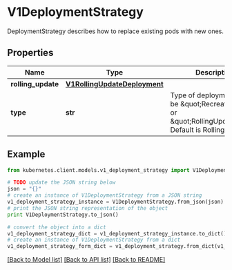 # V1DeploymentStrategy

DeploymentStrategy describes how to replace existing pods with new ones.

## Properties
Name | Type | Description | Notes
------------ | ------------- | ------------- | -------------
**rolling_update** | [**V1RollingUpdateDeployment**](V1RollingUpdateDeployment.md) |  | [optional] 
**type** | **str** | Type of deployment. Can be \&quot;Recreate\&quot; or \&quot;RollingUpdate\&quot;. Default is RollingUpdate. | [optional] 

## Example

```python
from kubernetes.client.models.v1_deployment_strategy import V1DeploymentStrategy

# TODO update the JSON string below
json = "{}"
# create an instance of V1DeploymentStrategy from a JSON string
v1_deployment_strategy_instance = V1DeploymentStrategy.from_json(json)
# print the JSON string representation of the object
print V1DeploymentStrategy.to_json()

# convert the object into a dict
v1_deployment_strategy_dict = v1_deployment_strategy_instance.to_dict()
# create an instance of V1DeploymentStrategy from a dict
v1_deployment_strategy_form_dict = v1_deployment_strategy.from_dict(v1_deployment_strategy_dict)
```
[[Back to Model list]](../README.md#documentation-for-models) [[Back to API list]](../README.md#documentation-for-api-endpoints) [[Back to README]](../README.md)


